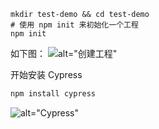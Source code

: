 ```shell
mkdir test-demo && cd test-demo
# 使用 npm init 来初始化一个工程
npm init
```

如下图：
![alt="创建工程"](/imgs/npm_init.png)

开始安装 Cypress
```javascript
npm install cypress
```
![alt="Cypress"](/imgs/install_cypress.png)